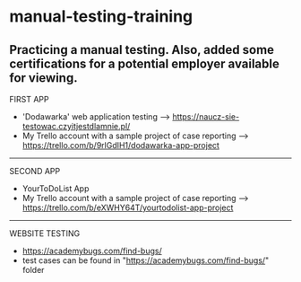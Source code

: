 # manual-testing-training
Practicing a manual testing. Also, added some certifications for a potential employer available for viewing.
------------------------------
FIRST APP
- 'Dodawarka' web application testing --> https://naucz-sie-testowac.czyitjestdlamnie.pl/ 
- My Trello account with a sample project of case reporting --> https://trello.com/b/9rlGdIH1/dodawarka-app-project

--------------------------------------
SECOND APP
- YourToDoList App
- My Trello account with a sample project of case reporting --> https://trello.com/b/eXWHY64T/yourtodolist-app-project

-------------------------------
WEBSITE TESTING
- https://academybugs.com/find-bugs/
- test cases can be found in "https://academybugs.com/find-bugs/" folder
